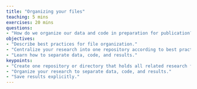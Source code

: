 ```yaml
---
title: "Organizing your files"
teaching: 5 mins
exercises: 20 mins
questions:
- "How do we organize our data and code in preparation for publication?"
objectives:
- "Describe best practices for file organization."
- "Centralize your research into one repository according to best practices."
- "Learn how to separate data, code, and results."
keypoints:
- "Create one repository or directory that holds all related research files." 
- "Organize your research to separate data, code, and results."
- "Save results explicitly."  
---
```

